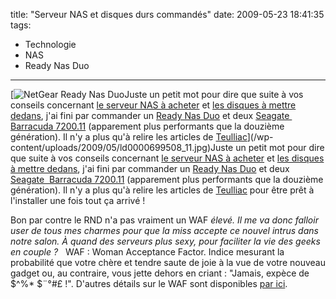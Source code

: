 title: "Serveur NAS et disques durs commandés"
date: 2009-05-23 18:41:35
tags:
  - Technologie
  - NAS
  - Ready Nas Duo
---

[![NetGear Ready Nas Duo](/wp-content/uploads/2009/05/ld0000699508_11.jpg)Juste un petit mot pour dire que suite à vos conseils concernant [le serveur NAS à acheter](/blog/quel-serveur-nas-pour-la-maison/) et [les disques à mettre dedans](/blog/quel-disque-choisir/), j'ai fini par commander un [Ready Nas Duo](//www.ldlc.com/fiche/PB00077547.html) et deux [Seagate  Barracuda 7200.11](//www.ldlc.com/fiche/PB00082857.html) (apparement plus performants que la douzième génération). Il n'y a plus qu'à relire les articles de [Teulliac](//www.teulliac.com/search/ReadyNas)](/wp-content/uploads/2009/05/ld0000699508_11.jpg)Juste un petit mot pour dire que suite à vos conseils concernant [le serveur NAS à acheter](/blog/quel-serveur-nas-pour-la-maison/) et [les disques à mettre dedans](/blog/quel-disque-choisir/), j'ai fini par commander un [Ready Nas Duo](//www.ldlc.com/fiche/PB00077547.html) et deux [Seagate  Barracuda 7200.11](//www.ldlc.com/fiche/PB00082857.html) (apparement plus performants que la douzième génération). Il n'y a plus qu'à relire les articles de [Teulliac](http://www.teulliac.com/search/ReadyNas) pour être prêt à l'installer une fois tout ça arrivé&nbsp;!

Bon par contre le RND n'a pas vraiment un WAF<sup>_</sup> élevé. Il me va donc falloir user de tous mes charmes pour que la miss accepte ce nouvel intrus dans notre salon. À quand des serveurs plus sexy, pour faciliter la vie des geeks en couple&nbsp;?
&nbsp;
<span style="font-size:80%"><sup>_</sup>WAF&nbsp;: Woman Acceptance Factor. Indice mesurant la probabilité que votre chère et tendre saute de joie à la vue de votre nouveau gadget ou, au contraire, vous jette dehors en criant&nbsp;: "Jamais, expèce de $^%* $¨°#£&nbsp;!". D'autres détails sur le WAF sont disponibles [par ici](http://www.lesgeeks.net/article-engeeklopedie/waf.html).</span>